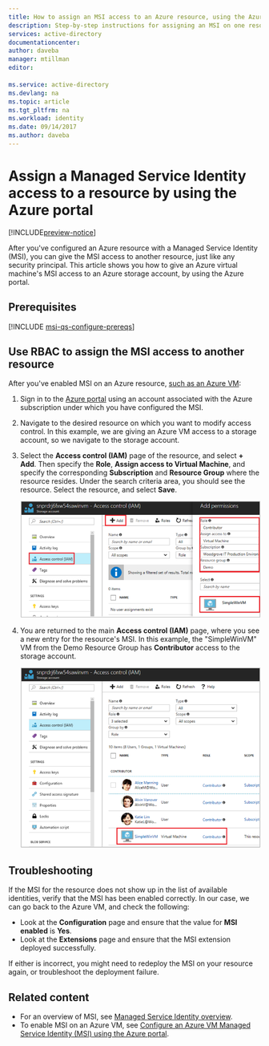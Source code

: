 ```yaml
---
title: How to assign an MSI access to an Azure resource, using the Azure portal
description: Step-by-step instructions for assigning an MSI on one resource access to another resource, by using the Azure portal.
services: active-directory
documentationcenter: 
author: daveba
manager: mtillman
editor: 

ms.service: active-directory
ms.devlang: na
ms.topic: article
ms.tgt_pltfrm: na
ms.workload: identity
ms.date: 09/14/2017
ms.author: daveba
---
```


# Assign a Managed Service Identity access to a resource by using the Azure portal

[!INCLUDE[preview-notice](../../includes/active-directory-msi-preview-notice.md)]

After you've configured an Azure resource with a Managed Service Identity (MSI), you can give the MSI access to another resource, just like any security principal. This article shows you how to give an Azure virtual machine's MSI access to an Azure storage account, by using the Azure portal.

## Prerequisites

[!INCLUDE [msi-qs-configure-prereqs](../../includes/active-directory-msi-qs-configure-prereqs.md)]

## Use RBAC to assign the MSI access to another resource

After you've enabled MSI on an Azure resource, [such as an Azure VM](msi-qs-configure-portal-windows-vm.md):

1. Sign in to the [Azure portal](https://portal.azure.com) using an account associated with the Azure subscription under which you have configured the MSI.

2. Navigate to the desired resource on which you want to modify access control. In this example, we are giving an Azure VM access to a storage account, so we navigate to the storage account.

3. Select the **Access control (IAM)** page of the resource, and select **+ Add**. Then specify the **Role**, **Assign access to Virtual Machine**, and specify the corresponding **Subscription** and **Resource Group** where the resource resides. Under the search criteria area, you should see the resource. Select the resource, and select **Save**. 

   ![Access control (IAM) screenshot](./media/msi-howto-assign-access-portal/assign-access-control-iam-blade-before.png)  

4. You are returned to the main **Access control (IAM)** page, where you see a new entry for the resource's MSI. In this example, the "SimpleWinVM" VM from the Demo Resource Group has **Contributor** access to the storage account.

   ![Access control (IAM) screenshot](./media/msi-howto-assign-access-portal/assign-access-control-iam-blade-after.png)

## Troubleshooting

If the MSI for the resource does not show up in the list of available identities, verify that the MSI has been enabled correctly. In our case, we can go back to the Azure VM, and check the following:

- Look at the **Configuration** page and ensure that the value for **MSI enabled** is **Yes**.
- Look at the **Extensions** page and ensure that the MSI extension deployed successfully.

If either is incorrect, you might need to redeploy the MSI on your resource again, or troubleshoot the deployment failure.

## Related content

- For an overview of MSI, see [Managed Service Identity overview](msi-overview.md).
- To enable MSI on an Azure VM, see [Configure an Azure VM Managed Service Identity (MSI) using the Azure portal](msi-qs-configure-portal-windows-vm.md).


